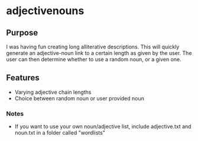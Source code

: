 # adjectivenouns

## Purpose

I was having fun creating long alliterative descriptions. This will quickly generate an adjective-noun link to a certain length as given by the user. The user can then determine whether to use a random noun, or a given one.

## Features
- Varying adjective chain lengths
- Choice between random noun or user provided noun

### Notes
- If you want to use your own noun/adjective list, include adjective.txt and noun.txt in a folder called "wordlists"
